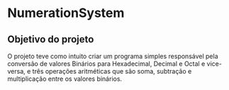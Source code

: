 # NumerationSystem
<h2> Objetivo do projeto </h2>
<p> O projeto teve como intuito criar um programa simples responsável pela conversão de valores Binários para Hexadecimal, Decimal e Octal e vice-versa, e três operações aritméticas que são soma, subtração e multiplicação entre os valores binários.</p>
